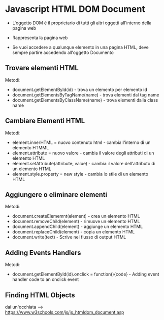 # Javascript HTML DOM Document

+ L'oggetto DOM è il proprietario di tutti gli altri oggetti all'interno della pagina web 

+ Rappresenta la pagina web

+ Se vuoi accedere a qualunque elemento in una pagina HTML, deve sempre partire accedendo all'oggetto Documento

## Trovare elementi HTML

Metodi:
+ document.getElementById(id) - trova un elemento per elemento id
+ document.getElementsByTagName(name) - trova elementi dal tag name
+ document.getElementsByClassName(name) - trova elementi dalla class name

## Cambiare Elementi HTML

Metodi:
+ element.innerHTML = nuovo contenuto html - cambia l'interno di un elemento HTMML
+ element.attribute = nuovo valore - cambia il valore degli attributi di un elemento HTML
+ element.setAttribute(attribute, value) - cambia il valore dell'attributo di un elemento HTML
+ element.style.property = new style - cambia lo stile di un elemento HTML

## Aggiungere o eliminare elementi

Metodi:
+ document.createElememnt(element) - crea un elemento HTML
+ document.removeChild(element) - rimuove un elemento HTML
+ document.appendChild(element) -  aggiunge un elemento HTML
+ document.replaceChild(element) - copia un elemento HTML
+ document.write(text) - Scrive nel flusso di output HTML

## Adding Events Handlers 

Metodi: 
+ document.getElementById(id).onclick = function(){code} - Adding event handler code to an onclick event

## Finding HTML Objects
dai un'occhiata --> https://www.w3schools.com/js/js_htmldom_document.asp